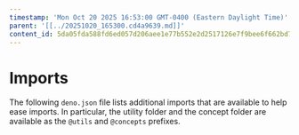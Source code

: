 ```yaml
---
timestamp: 'Mon Oct 20 2025 16:53:00 GMT-0400 (Eastern Daylight Time)'
parent: '[[../20251020_165300.cd4a9639.md]]'
content_id: 5da05fda588fd6ed057d206aee1e77b552e2d2517126e7f9bee6f662bd7c0afe
---
```


# Imports

The following `deno.json` file lists additional imports that are available to help ease imports. In particular, the utility folder and the concept folder are available as the `@utils` and `@concepts` prefixes.
